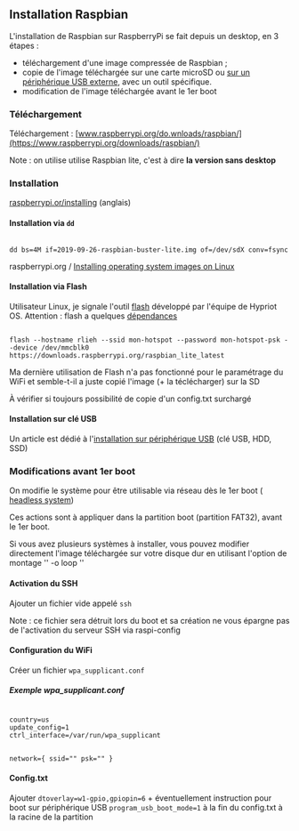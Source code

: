## Installation Raspbian

L'installation de Raspbian sur RaspberryPi se fait depuis un desktop, en 3 étapes : 
  - téléchargement d'une image compressée de Raspbian ;
  - copie de l'image téléchargée sur une carte microSD ou [sur un périphérique USB externe](installation_sur_cle_usb.md), avec un outil spécifique. 
  - modification de l'image téléchargée avant le 1er boot 

### Téléchargement 

Téléchargement : [www.raspberrypi.org/do.wnloads/raspbian/](https://www.raspberrypi.org/downloads/raspbian/)

Note : on utilise utilise Raspbian lite, c'est à dire **la version sans desktop**
 
### Installation

[raspberrypi.or/installing](https://www.raspberrypi.org/documentation/installation/installing-images/) (anglais)

#### Installation via `dd` 

<code>
dd bs=4M if=2019-09-26-raspbian-buster-lite.img of=/dev/sdX conv=fsync
</code>

raspberrypi.org / [Installing operating system images on Linux](https://www.raspberrypi.org/documentation/installation/installing-images/linux.md)


#### Installation via Flash

Utilisateur Linux, je signale l'outil [flash](https://github.com/hypriot/flash) développé par l'équipe de Hypriot OS. 
Attention : flash a quelques [dépendances](https://github.com/hypriot/flash#install-dependencies) 

<code>
flash --hostname rlieh --ssid mon-hotspot --password mon-hotspot-psk --device /dev/mmcblk0 https://downloads.raspberrypi.org/raspbian_lite_latest
</code>

Ma dernière utilisation de Flash n'a pas fonctionné pour le paramétrage du WiFi et semble-t-il a juste copié l'image (+ la téclécharger) sur la SD  

À vérifier si toujours possibilité de copie d'un config.txt surchargé 
 
#### Installation sur clé USB ####

Un article est dédié à l'[installation sur périphérique USB](installation_sur_cle_usb.md) (clé USB, HDD, SSD)

### Modifications avant 1er boot

On modifie le système pour être utilisable via réseau dès le 1er boot (
[headless system](https://www.raspberrypi.org/documentation/configuration/wireless/headless.md))

Ces actions sont à appliquer dans la partition boot (partition FAT32), avant le 1er boot. 

Si vous avez plusieurs systèmes à installer, vous pouvez modifier directement l'image téléchargée sur votre disque dur en utilisant l'option de montage '' -o loop ''

#### Activation du SSH
 
Ajouter un fichier vide appelé `ssh` 

Note : ce fichier sera détruit lors du boot et sa création ne vous épargne pas de l'activation du serveur SSH via raspi-config

#### Configuration du WiFi

Créer un fichier `wpa_supplicant.conf`

##### Exemple wpa_supplicant.conf
 
 
<code>
country=us
update_config=1
ctrl_interface=/var/run/wpa_supplicant

network={
 ssid="<Name of your WiFi>"
 psk="<Password for your WiFi>"
}
</code>

#### Config.txt

Ajouter `dtoverlay=w1-gpio,gpiopin=6`  + éventuellement instruction pour boot sur périphérique USB `program_usb_boot_mode=1` à la fin du config.txt à la racine de la partition

